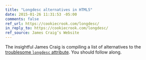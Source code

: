 ```yaml
---
title: "Longdesc alternatives in HTML5"
date: 2015-01-26 11:31:53 -05:00
comments: false
ref_url: https://cookiecrook.com/longdesc/
in_reply_to: https://cookiecrook.com/longdesc/
ref_source: James Craig’s Website
---
```


The insightful James Craig is compiling a list of alternatives to the [troublesome `longdesc` attribute](https://lists.w3.org/Archives/Public/public-html-a11y/2014Jun/0115.html). You should follow along.

